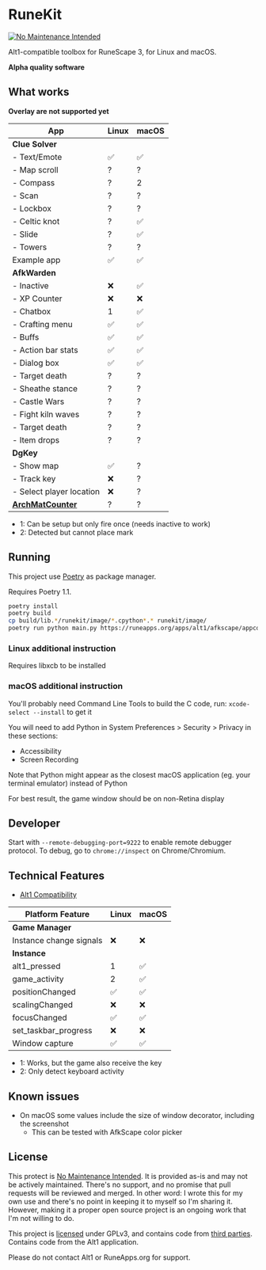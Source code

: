# RuneKit

[![No Maintenance Intended](https://unmaintained.tech/badge.svg)](https://unmaintained.tech/)

Alt1-compatible toolbox for RuneScape 3, for Linux and macOS.

**Alpha quality software**

## What works

**Overlay are not supported yet**

App                            | Linux | macOS
-------------------------------|-------|----------
| **Clue Solver**              | |
- Text/Emote                   | ✅    | ✅
- Map scroll                   | ?     | ?
- Compass                      | ?     | 2
- Scan                         | ?     | ?
- Lockbox                      | ?     | ?
- Celtic knot                  | ?     | ✅
- Slide                        | ?     | ✅
- Towers                       | ?     | ?
Example app                    | ✅    | ✅
| **AfkWarden**                | |
- Inactive                     | ❌    | ✅
- XP Counter                   | ❌    | ❌
- Chatbox                      | 1     | ✅
- Crafting menu                | ✅    | ✅
- Buffs                        | ✅    | ✅
- Action bar stats             | ✅    | ✅
- Dialog box                   | ✅    | ✅
- Target death                 | ?     | ?
- Sheathe stance               | ?     | ?
- Castle Wars                  | ?     | ?
- Fight kiln waves             | ?     | ?
- Target death                 | ?     | ?
- Item drops                   | ?     | ?
| **DgKey**                    | |
- Show map                     | ✅    | ?
- Track key                    | ❌    | ?
- Select player location       | ❌    | ?
**[ArchMatCounter](https://zerogwafa.github.io/ArchMatCounter/appconfig.json)** | ?     | ?

- 1: Can be setup but only fire once (needs inactive to work)
- 2: Detected but cannot place mark

## Running

This project use [Poetry](https://python-poetry.org) as package manager.

Requires Poetry 1.1.

```sh
poetry install
poetry build
cp build/lib.*/runekit/image/*.cpython*.* runekit/image/
poetry run python main.py https://runeapps.org/apps/alt1/afkscape/appconfig.json
```

### Linux additional instruction

Requires libxcb to be installed

### macOS additional instruction

You'll probably need Command Line Tools to build the C code, run: `xcode-select --install` to get it

You will need to add Python in System Preferences > Security > Privacy in these sections:
  - Accessibility
  - Screen Recording 
    
Note that Python might appear as the closest macOS application (eg. your terminal emulator) instead of Python

For best result, the game window should be on non-Retina display

## Developer

Start with `--remote-debugging-port=9222` to enable remote debugger protocol.
To debug, go to `chrome://inspect` on Chrome/Chromium.

## Technical Features

* [Alt1 Compatibility](compatibility.md)

Platform Feature              | Linux | macOS
------------------------------|-------|--------
| **Game Manager**            | |
Instance change signals       | ❌    | ❌
| **Instance**                | |
alt1_pressed                  | 1     | ✅
game_activity                 | 2     | ✅
positionChanged               | ✅    | ✅
scalingChanged                | ❌    | ❌
focusChanged                  | ✅    | ✅
set_taskbar_progress          | ❌    | ❌
Window capture                | ✅    | ✅

- 1: Works, but the game also receive the key
- 2: Only detect keyboard activity

## Known issues

- On macOS some values include the size of window decorator, including the screenshot
  - This can be tested with AfkScape color picker 

## License

This protect is [No Maintenance Intended](https://unmaintained.tech/).
It is provided as-is and may not be actively maintained. There's no support, and no promise that pull requests will be
reviewed and merged. In other word: I wrote this for my own use and there's no point in keeping it to myself so I'm sharing it.
However, making it a proper open source project is an ongoing work that I'm not willing to do.

This project is [licensed](LICENSE) under GPLv3, and contains code from [third parties](THIRD_PARTY_LICENSE.md).
Contains code from the Alt1 application.

Please do not contact Alt1 or RuneApps.org for support.
